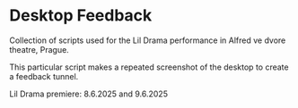 # Desktop Feedback

Collection of scripts used for the Lil Drama performance in Alfred ve dvore theatre, Prague. 

This particular script makes a repeated screenshot of the desktop to create a feedback tunnel.

Lil Drama premiere: 8.6.2025 and 9.6.2025
